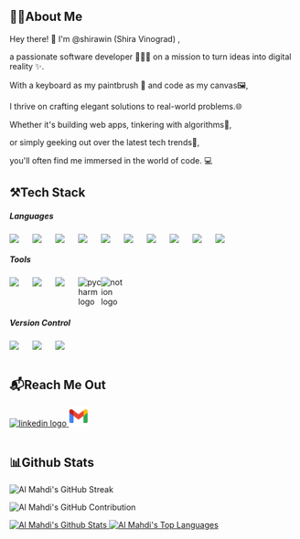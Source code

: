 ## 👩‍💻About Me
<div>
  <p>Hey there! 👋 I'm @shirawin (Shira Vinograd) ,</p>
  <p>a passionate software developer 👩🏻‍💻 on a mission to turn ideas into digital reality ✨. </p>
  <p>With a keyboard as my paintbrush 🎨 and code as my canvas🖼,</p>
  <p> I thrive on crafting elegant solutions to real-world problems.🌐</p>
  <p>Whether it's building web apps, tinkering with algorithms🧐, </p>
  <p>or simply geeking out over the latest tech trends💫,</p>
  <p>you'll often find me immersed in the world of code. 💻</p>
</div>

## ⚒Tech Stack

##### Languages

<div style="display: flex">
  <img src="https://cdn.jsdelivr.net/gh/devicons/devicon/icons/react/react-original.svg" width="40px" />
  <img src="https://cdn.jsdelivr.net/gh/devicons/devicon/icons/angular/angular-original.svg" width="40px" />
  <img src="https://cdn.jsdelivr.net/gh/devicons/devicon/icons/csharp/csharp-original.svg" width="40px" />
  <img src="https://cdn.jsdelivr.net/gh/devicons/devicon/icons/javascript/javascript-original.svg" width="40px" />
  <img src="https://cdn.jsdelivr.net/gh/devicons/devicon/icons/typescript/typescript-original.svg" width="40px" />
  <img src="https://cdn.jsdelivr.net/gh/devicons/devicon/icons/python/python-original.svg" width="40px" />
  <img src="https://cdn.jsdelivr.net/gh/devicons/devicon/icons/html5/html5-original-wordmark.svg"  width="40px"/>
  <img src="https://cdn.jsdelivr.net/gh/devicons/devicon/icons/css3/css3-original-wordmark.svg" width="40px" />
  <img src="https://cdn.jsdelivr.net/gh/devicons/devicon/icons/microsoftsqlserver/microsoftsqlserver-plain.svg" width="40px" />
  <img src="https://cdn.jsdelivr.net/gh/devicons/devicon/icons/postgresql/postgresql-original-wordmark.svg" width="40px"/>
</div>

##### Tools

<div style="display: flex">
  <img src="https://cdn.jsdelivr.net/gh/devicons/devicon/icons/vscode/vscode-original.svg" width="40px" />
  <img src="https://cdn.jsdelivr.net/gh/devicons/devicon/icons/visualstudio/visualstudio-original.svg" width="40px" />
  <img src="https://cdn.jsdelivr.net/gh/devicons/devicon/icons/postman/postman-original.svg" width="40px" />
  <img src="https://cdn.jsdelivr.net/gh/devicons/devicon/icons/pycharm/pycharm-original.svg" width="40px" alt="pycharm logo"  />
  <img src="https://cdn.jsdelivr.net/gh/devicons/devicon/icons/notion/notion-original.svg" width="40px" alt="notion logo"  />
</div>

##### Version Control
<div style="display: flex">
  <img src="https://cdn.jsdelivr.net/gh/devicons/devicon/icons/git/git-original.svg" width="40px" / />
  <img src="https://cdn.jsdelivr.net/gh/devicons/devicon/icons/github/github-original.svg" width="40px" / />
  <img src="https://upload.wikimedia.org/wikipedia/commons/thumb/2/22/Apache_Subversion_logo.svg/1200px-Apache_Subversion_logo.svg.png" width="40px" />
</div>
</br>

## 📬Reach Me Out
<div align="left">
  <a href="https://www.linkedin.com/in/shiravinograd/" target="_blank">
    <img src="https://cdn.jsdelivr.net/gh/devicons/devicon/icons/linkedin/linkedin-original.svg" height="35" alt="linkedin logo"  />
  </a>
    <a href="shv1891@gmail.com" target="_blank">
      <img src="https://raw.githubusercontent.com/github/explore/8f19e4dbbf13418dc1b1d58bb265953553c15a46/topics/gmail/gmail.png" height="35" alt="gmail logo"  />
  </a>
</div>

</div>

</br>
<h2>📊Github Stats </h2>

<p>
    <img src="https://github-readme-streak-stats.herokuapp.com/?user=shirawin&theme=radical&border=7F3FBF&background=0D1117" alt="Al Mahdi's GitHub Streak" />
</p>

<p>
    <img src="https://github-profile-summary-cards.vercel.app/api/cards/profile-details?username=shirawin&theme=radical" alt="Al Mahdi's GitHub Contribution" />
</p>

<p>
    <a href="https://github.com/shirawin">
        <img alt="Al Mahdi's Github Stats" src="https://denvercoder1-github-readme-stats.vercel.app/api?username=shirawin&show_icons=true&count_private=true&theme=react&border_color=7F3FBF&bg_color=0D1117&title_color=F85D7F&icon_color=F8D866" height="190px" />
    </a>
    <a href="https://github.com/shirawin">
        <img alt="Al Mahdi's Top Languages" src="https://denvercoder1-github-readme-stats.vercel.app/api/top-langs/?username=shirawin&langs_count=20&layout=compact&theme=react&border_color=7F3FBF&bg_color=0D1117&title_color=F85D7F&icon_color=F8D866" height="190px" />
    </a>
</p>

###

